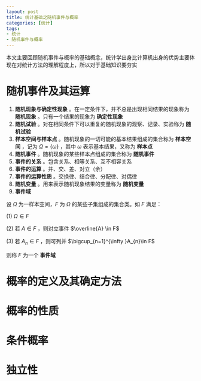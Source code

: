 ```yaml
---
layout: post
title: 统计基础之随机事件与概率
categories: [统计]
tags:
- 统计
- 随机事件与概率
---
```


本文主要回顾随机事件与概率的基础概念，统计学出身比计算机出身的优势主要体现在对统计方法的理解程度上，所以对于基础知识要夯实

# 随机事件及其运算

1. **随机现象与确定性现象** 。在一定条件下，并不总是出现相同结果的现象称为 **随机现象** 。只有一个结果的现象为 **确定性现象**
2. **随机试验** 。对在相同条件下可以重复的随机现象的观察、记录、实验称为 **随机试验**
3. **样本空间与样本点** 。随机现象的一切可能的基本结果组成的集合称为 **样本空间** ，记为 $\Omega=\left\{\omega\right\}$ ，其中 $\omega$ 表示基本结果，又称为 **样本点**
4. **随机事件** 。随机现象的某些样本点组成的集合称为 **随机事件**
5. **事件的关系** 。包含关系、相等关系、互不相容关系
6. **事件的运算** 。并、交、差、对立（余）
7. **事件的运算性质** 。交换律、结合律、分配律、对偶律
8. **随机变量** 。用来表示随机现象结果的变量称为 **随机变量**
9. **事件域**

设 $\Omega$ 为一样本空间，$F$ 为 $\Omega$ 的某些子集组成的集合类。如 $F$ 满足：

(1) $\Omega \in F$

(2) 若 $A \in F$ ，则对立事件 $\overline{A} \in F$

(3) 若 $A_{n}\in F$ ，则可列并 $\bigcup_{n=1}^{\infty }A_{n}\in F$

则称 $F$ 为一个 **事件域**


# 概率的定义及其确定方法

# 概率的性质

# 条件概率

# 独立性
